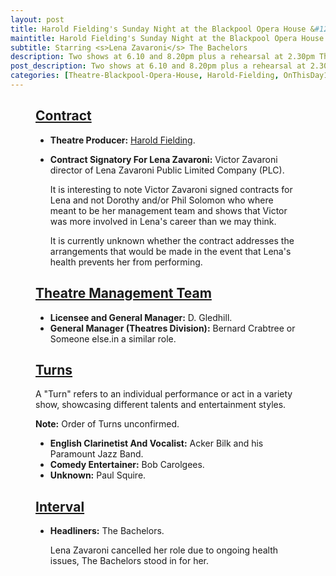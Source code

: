 ```yaml
---
layout: post
title: Harold Fielding's Sunday Night at the Blackpool Opera House &#124; 12 September
maintitle: Harold Fielding's Sunday Night at the Blackpool Opera House
subtitle: Starring <s>Lena Zavaroni</s> The Bachelors
description: Two shows at 6.10 and 8.20pm plus a rehearsal at 2.30pm The Contract for the show was signed by Victor Zavaroni.
post_description: Two shows at 6.10 and 8.20pm plus a rehearsal at 2.30pm
categories: [Theatre-Blackpool-Opera-House, Harold-Fielding, OnThisDay12September]
---
```


<figure class="fig3">
<div class="CardLayout">
<div class="CardItem">
<h2 id="infobox1" class="infobox"><a href="#infobox1">Contract</a></h2>
<div class="CardItem split">
<ul>
<li><strong>Theatre Producer:</strong> <a href="/1916-12-04-harold-fielding">Harold Fielding</a>.</li>
<li>
<p><strong>Contract Signatory For Lena Zavaroni:</strong> Victor Zavaroni director of Lena Zavaroni Public Limited Company (PLC).</p>
<p>It is interesting to note Victor Zavaroni signed contracts for Lena and not Dorothy and/or Phil Solomon who where meant to be her management team and shows that Victor was more involved in Lena's career than we may think.</p>
<p>It is currently unknown whether the contract addresses the arrangements that would be made in the event that Lena's health prevents her from performing.</p>
</li>
</ul>
</div></div></div>
</figure>

<figure class="fig3">
<div class="CardLayout">
<div class="CardItem">
<h2 id="infobox2" class="infobox"><a href="#infobox2">Theatre Management Team</a></h2>
<div class="CardItem split">
<ul>
<li><strong>Licensee and General Manager:</strong> D. Gledhill.</li>
<li><strong>General Manager (Theatres Division):</strong> Bernard Crabtree or Someone else.in a similar role.</li>
</ul>
</div></div></div>
</figure>

<figure class="fig3">
<div class="CardLayout">
<div class="CardItem">
<h2 id="infobox3" class="infobox"><a href="#infobox3">Turns</a></h2>
<div class="CardItem split">
<p>A "Turn" refers to an individual performance or act in a variety show, showcasing different talents and entertainment styles.</p>
<p><strong>Note:</strong> Order of Turns unconfirmed.</p>
<ul>
<li><strong>English Clarinetist And Vocalist:</strong> Acker Bilk and his Paramount Jazz Band.</li>
<li><strong>Comedy Entertainer:</strong> Bob Carolgees.</li>
<li><strong>Unknown:</strong> Paul Squire.</li>
</ul>
<h2 id="infobox4" class="infobox"><a href="#infobox4">Interval</a></h2>
<ul>
<li>
<p><strong>Headliners:</strong> The Bachelors.</p>
<p>Lena Zavaroni cancelled her role due to ongoing health issues, The Bachelors stood in for her.</p>
</li>
</ul>
</div></div></div>
</figure>
